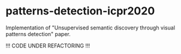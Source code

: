 # patterns-detection-icpr2020
Implementation of "Unsupervised semantic discovery through visual patterns detection" paper.

!!! CODE UNDER REFACTORING !!!
